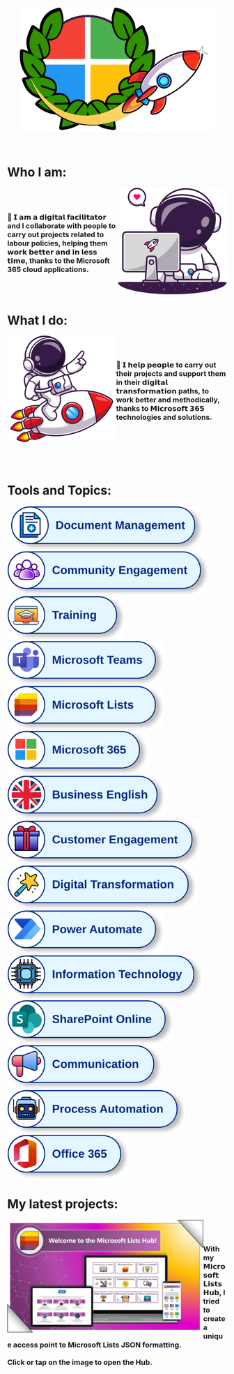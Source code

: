 <p align="center">
<img src="https://raw.githubusercontent.com/Fedes365/Fedes365/main/Illustrations/Header-Logo.svg" width="450px">
</p>
<br>

# Who I am:

<img align="right" src="https://raw.githubusercontent.com/Fedes365/Fedes365/main/Illustrations/Astronaut-1.svg" width="250px"><br><br>

### 🔹 𝗜 𝗮𝗺 𝗮 𝗱𝗶𝗴𝗶𝘁𝗮𝗹 𝗳𝗮𝗰𝗶𝗹𝗶𝘁𝗮𝘁𝗼𝗿 and I collaborate with people to carry out projects related to labour policies, helping them 𝘄𝗼𝗿𝗸 𝗯𝗲𝘁𝘁𝗲𝗿 𝗮𝗻𝗱 𝗶𝗻 𝗹𝗲𝘀𝘀 𝘁𝗶𝗺𝗲, thanks to the Microsoft 365 cloud applications.

<br>
<br>

# What I do:

<img align="left" src="https://raw.githubusercontent.com/Fedes365/Fedes365/main/Illustrations/Astronaut-2.svg" width="250px"><br><br>

### 🚀 𝗜 𝗵𝗲𝗹𝗽 𝗽𝗲𝗼𝗽𝗹𝗲 to carry out their projects and support them in their 𝗱𝗶𝗴𝗶𝘁𝗮𝗹 𝘁𝗿𝗮𝗻𝘀𝗳𝗼𝗿𝗺𝗮𝘁𝗶𝗼𝗻 paths, to work better and methodically, thanks to 𝗠𝗶𝗰𝗿𝗼𝘀𝗼𝗳𝘁 𝟯𝟲𝟱 technologies and solutions.

<br>
<br>
<br>
<br>
<br>

# Tools and Topics:

&nbsp;&nbsp;<a href="https://about:blank"><img src="https://raw.githubusercontent.com/Fedes365/Fedes365/main/Badges/Doc-Badge.svg"></a>&nbsp;&nbsp;<a href="https://about:blank"><img src="https://raw.githubusercontent.com/Fedes365/Fedes365/main/Badges/Community-Badge.svg"></a>&nbsp;&nbsp;<a href="https://about:blank"><img src="https://raw.githubusercontent.com/Fedes365/Fedes365/main/Badges/Training-Badge.svg"></a>&nbsp;&nbsp;<a href="https://about:blank"><img src="https://raw.githubusercontent.com/Fedes365/Fedes365/main/Badges/Teams-Badge.svg"></a>&nbsp;&nbsp;<a href="https://about:blank"><img src="https://raw.githubusercontent.com/Fedes365/Fedes365/main/Badges/Lists-Badge.svg"></a>&nbsp;&nbsp;<a href="https://about:blank"><img src="https://raw.githubusercontent.com/Fedes365/Fedes365/main/Badges/365-Badge.svg"></a>&nbsp;&nbsp;<a href="https://about:blank"><img src="https://raw.githubusercontent.com/Fedes365/Fedes365/main/Badges/English-Badge.svg"></a>&nbsp;&nbsp;<a href="https://about:blank"><img src="https://raw.githubusercontent.com/Fedes365/Fedes365/main/Badges/Customer-Badge.svg"></a>&nbsp;&nbsp;<a href="https://about:blank"><img src="https://raw.githubusercontent.com/Fedes365/Fedes365/main/Badges/Transformation-Badge.svg"></a>&nbsp;&nbsp;<a href="https://about:blank"><img src="https://raw.githubusercontent.com/Fedes365/Fedes365/main/Badges/Automate-Badge.svg"></a>&nbsp;&nbsp;<a href="https://about:blank"><img src="https://raw.githubusercontent.com/Fedes365/Fedes365/main/Badges/Technology-Badge.svg"></a>&nbsp;&nbsp;<a href="https://about:blank"><img src="https://raw.githubusercontent.com/Fedes365/Fedes365/main/Badges/SharePoint-Badge.svg"></a>&nbsp;&nbsp;<a href="https://about:blank"><img src="https://raw.githubusercontent.com/Fedes365/Fedes365/main/Badges/Communication-Badge.svg"></a>&nbsp;&nbsp;<a href="https://about:blank"><img src="https://raw.githubusercontent.com/Fedes365/Fedes365/main/Badges/Automation-Badge.svg"></a>&nbsp;&nbsp;<a href="https://about:blank"><img src="https://raw.githubusercontent.com/Fedes365/Fedes365/main/Badges/Office-365-Badge.svg"></a>

# My latest projects:

<a href="https://github.com/Fedes365/Microsoft-Lists-Hub/wiki"><img align="left" src="https://raw.githubusercontent.com/Fedes365/Fedes365/main/Illustrations/List-Hub.svg" width="450px"></a><br><br>

### With my 𝗠𝗶𝗰𝗿𝗼𝘀𝗼𝗳𝘁 𝗟𝗶𝘀𝘁𝘀 𝗛𝘂𝗯, I tried to create a unique access point to Microsoft Lists JSON formatting.<br><br>Click or tap on the image to open the Hub.

<br><br><br><br><br><br><br><br><br><br><br><br>
<!--
**Fedes365/Fedes365** is a ✨ _special_ ✨ repository because its `README.md` (this file) appears on your GitHub profile.

Here are some ideas to get you started:

- 🔭 I’m currently working on ...
- 🌱 I’m currently learning ...
- 👯 I’m looking to collaborate on ...
- 🤔 I’m looking for help with ...
- 💬 Ask me about ...
- 📫 How to reach me: ...
- 😄 Pronouns: ...
- ⚡ Fun fact: ...
-->
